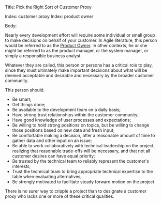 Title: Pick the Right Sort of Customer Proxy

Index: customer proxy
Index: product owner

Body:

Nearly every development effort will require some individual or small group to make decisions on behalf of your customer. In Agile literature, this person would be referred to as the <a href="http://www.scaledagileframework.com/product-owner/" target="ref">Product Owner</a>. In other contexts, he or she might be referred to as the product manager, or the system manager, or simply a responsible business analyst.

Whatever they are called, this person or persons has a critical role to play, since they must ultimately make important decisions about what will be deemed acceptable and desirable and necessary by the broader customer community.

This person should:

* Be smart;
* Get things done;
* Be available to the development team on a daily basis;
* Have strong trust relationships within the customer community;
* Have good knowledge of user processes and expectations;
* Be willing to hold strong positions on topics, but be willing to change those positions based on new data and fresh input;
* Be comfortable making a decision, after a reasonable amount of time to gather data and other input on an issue;
* Be able to work collaboratively with technical leadership on the project,  realizing that reasonable trade-offs will be necessary, and that not all customer desires can have equal priority;
* Be trusted by the technical team to reliably represent the customer's interests;
* Trust the technical team to bring appropriate technical expertise to the table when evaluating alternatives;
* Be strongly motivated to facilitate steady forward motion on the project.

There is no surer way to cripple a project than to designate a customer proxy who lacks one or more of these critical qualities.

